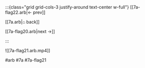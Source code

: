 :::{class="grid grid-cols-3 justify-around text-center w-full"}
[[7a-flag22.arb|← prev]]

[[7a.arb|⌂ back]]

[[7a-flag20.arb|next →]]

:::

![[7a-flag21.arb.mp4]]

#arb #7a #7a-flag21


